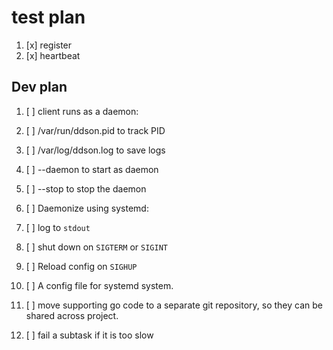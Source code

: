 # test plan

1. [x] register
2. [x] heartbeat

## Dev plan

1. [ ] client runs as a daemon:
  1. [ ] /var/run/ddson.pid to track PID
  2. [ ] /var/log/ddson.log to save logs
  2. [ ] --daemon to start as daemon
  3. [ ] --stop to stop the daemon

2. [ ] Daemonize using systemd:
  1. [ ] log to `stdout`
  2. [ ] shut down on `SIGTERM` or `SIGINT`
  3. [ ] Reload config on `SIGHUP`
  4. [ ] A config file for systemd system.

1. [ ] move supporting go code to a separate git repository, so they can be shared across project.
2. [ ] fail a subtask if it is too slow
